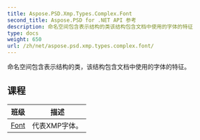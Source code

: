 ```yaml
---
title: Aspose.PSD.Xmp.Types.Complex.Font
second_title: Aspose.PSD for .NET API 参考
description: 命名空间包含表示结构的类该结构包含文档中使用的字体的特征
type: docs
weight: 650
url: /zh/net/aspose.psd.xmp.types.complex.font/
---
```

命名空间包含表示结构的类，该结构包含文档中使用的字体的特征。

## 课程

| 班级 | 描述 |
| --- | --- |
| [Font](./font/) | 代表XMP字体。 |


